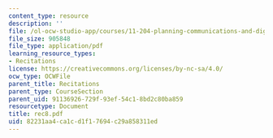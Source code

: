 ```yaml
---
content_type: resource
description: ''
file: /ol-ocw-studio-app/courses/11-204-planning-communications-and-digital-media-fall-2004/82231aa4ca1cd1f17694c29a858311ed_rec8.pdf
file_size: 905848
file_type: application/pdf
learning_resource_types:
- Recitations
license: https://creativecommons.org/licenses/by-nc-sa/4.0/
ocw_type: OCWFile
parent_title: Recitations
parent_type: CourseSection
parent_uid: 91136926-729f-93ef-54c1-8bd2c80ba859
resourcetype: Document
title: rec8.pdf
uid: 82231aa4-ca1c-d1f1-7694-c29a858311ed
---
```

